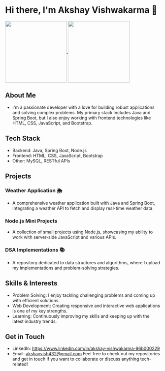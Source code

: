 # Hi there, I'm Akshay Vishwakarma 👋
<a href="https://github-readme-stats.vercel.app/api?username=Akshay-pro-grammer&show_icons=true&theme=radical">
  <img height=200 align="center" src="https://github-readme-stats.vercel.app/api?username=Akshay-pro-grammer&show_icons=true&theme=radical" />
</a>
<a href="https://github.com/Akshay-pro-grammer/convoychat">
  <img height=200 align="center" src="https://github-readme-stats.vercel.app/api/top-langs?username=Akshay-pro-grammer&layout=compact&langs_count=8&card_width=320&show_icons=true&theme=radical" />
</a>

## About Me
- I'm a passionate developer with a love for building robust applications and solving complex problems. My primary stack includes Java and Spring Boot, but I also enjoy working with frontend technologies like HTML, CSS, JavaScript, and Bootstrap.

## Tech Stack
- Backend: Java, Spring Boot, Node.js
- Frontend: HTML, CSS, JavaScript, Bootstrap
- Other: MySQL, RESTful APIs
## Projects
### Weather Application 🌦️
- A comprehensive weather application built with Java and Spring Boot, integrating a weather API to fetch and display real-time weather data.

### Node.js Mini Projects
- A collection of small projects using Node.js, showcasing my ability to work with server-side JavaScript and various APIs.

### DSA Implementations 📚
- A repository dedicated to data structures and algorithms, where I upload my implementations and problem-solving strategies.

## Skills & Interests
- Problem Solving: I enjoy tackling challenging problems and coming up with efficient solutions.
- Web Development: Creating responsive and interactive web applications is one of my key strengths.
- Learning: Continuously improving my skills and keeping up with the latest industry trends.
## Get in Touch
- LinkedIn: https://www.linkedin.com/in/akshay-vishwakarma-96b000229
- Email: akshayvish432@gmail.com
Feel free to check out my repositories and get in touch if you want to collaborate or discuss anything tech-related!
